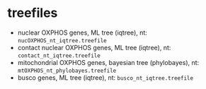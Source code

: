 # treefiles

+ nuclear OXPHOS genes, ML tree (iqtree), nt: `nucOXPHOS_nt_iqtree.treefile`
+ contact nuclear OXPHOS genes, ML tree (iqtree), nt: `contact_nt_iqtree.treefile`
+ mitochondrial OXPHOS genes, bayesian tree (phylobayes), nt: `mtOXPHOS_nt_phylobayes.treefile`
+ busco genes, ML tree (iqtree), nt: `busco_nt_iqtree.treefile`




